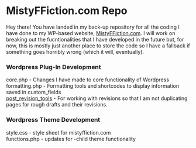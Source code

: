 # MistyFFiction.com Repo

Hey there! You have landed in my back-up repository for all the coding I have done to my WP-based website, <a href="https://mistyffiction.com">MistyFFiction.com</a>. I will work on breaking out the fucntionalities that I have developed in the future but, for now, this is mostly just another place to store the code so I have a fallback if something goes horribly wrong (which it will, eventually).

### Wordpress Plug-In Development

core.php - Changes I have made to core functionality of Wordpress <br />
formatting.php - Formatting tools and shortcodes to display information saved in custom_fields <br />
<a href="https://github.com/mistyfdfa/mistyffiction/blob/master/post_revision_tools.php">post_revision_tools</a> - For working with revisions so that I am not duplicating pages for rough drafts and their revisions. <br /> 

### Wordpress Theme Development

style.css - style sheet for mistyffiction.com <br />
functions.php - updates for -child theme functionality <br />
